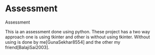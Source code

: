 # Assessment
 Assessment

 This ia an assessment done using python.
 These project has a two way approach one is using tkinter and other is without using tkinter.
 Without using is done by me[GunaSekhar8554] and the other my friend[BalajiSai2003]. 
 